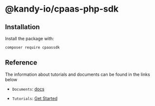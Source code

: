 # @kandy-io/cpaas-php-sdk

## Installation

Install the package with:

```bash
composer require cpaassdk
```

## Reference

The information about tutorials and documents can be found in the links below

* `Documents`: [docs](https://kandy-io.github.io/kandy-cpaas-php-sdk/docs)

* `Tutorials`:  [Get Started](https://Kandy-IO.github.io/kandy-cpaas-php-sdk/tutorials/?KANDY=Kandy&KANDYFQDN=https://oauth-cpaas.att.com#/GetStarted)
